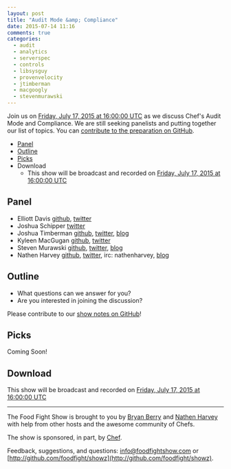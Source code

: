 ```yaml
---
layout: post
title: "Audit Mode &amp; Compliance"
date: 2015-07-14 11:16
comments: true
categories:
  - audit
  - analytics
  - serverspec
  - controls
  - libsysguy
  - provenvelocity
  - jtimberman
  - macgoogly
  - stevenmurawski
---
```


Join us on [Friday, July 17, 2015 at 16:00:00 UTC](http://www.timeanddate.com/worldclock/fixedtime.html?msg=Food+Fight+Show+94+-+Chef+Audit+Mode+%26+Compliance&iso=20150717T12&p1=1928&ah=1) as we discuss Chef's Audit Mode and Compliance.  We are still seeking panelists and putting together our list of topics.  You can [contribute to the preparation on GitHub](https://github.com/foodfight/showz/blob/master/scripts/episode-94-audit-and-compliance.md).

* [Panel](http://foodfightshow.org/2015/07/audit-mode-and-compliance.html#panel)
* [Outline](http://foodfightshow.org/2015/07/audit-mode-and-compliance.html#outline)
* [Picks](http://foodfightshow.org/2015/07/audit-mode-and-compliance.html#picks)
* Download
  * This show will be broadcast and recorded on [Friday, July 17, 2015 at 16:00:00 UTC](http://www.timeanddate.com/worldclock/fixedtime.html?msg=Food+Fight+Show+94+-+Chef+Audit+Mode+%26+Compliance&iso=20150717T12&p1=1928&ah=1)

Panel<a name="panel"></a>
-----

* Elliott Davis [github](https://github.com/elliott-davis), [twitter](https://twitter.com/libsysguy)
* Joshua Schipper [twitter](https://twitter.com/provenvelocity)
* Joshua Timberman [github](http://github.com/jtimberman), [twitter](https://twitter.com/jtimberman), [blog](http://jtimberman.housepub.org/)
* Kyleen MacGugan [github](https://github.com/kmacgugan), [twitter](https://twitter.com/MacGoogly)
* Steven Murawski [github](https://github.com/smurawski), [twitter](https://twitter.com/stevenmurawski), [blog](http://stevenmurawski.com/)
* Nathen Harvey [github](http://github.com/nathenharvey), [twitter](http://twitter.com/nathenharvey), irc: nathenharvey, [blog](http://nathenharvey.com)


Outline<a name="outline"></a>
-------

* What questions can we answer for you?
* Are you interested in joining the discussion?

Please contribute to our [show notes on GitHub](https://github.com/foodfight/showz/blob/master/scripts/episode-94-audit-and-compliance.md)!

Picks<a name="picks"></a>
-----

Coming Soon!

Download
--------
This show will be broadcast and recorded on [Friday, July 17, 2015 at 16:00:00 UTC](http://www.timeanddate.com/worldclock/fixedtime.html?msg=Food+Fight+Show+94+-+Chef+Audit+Mode+%26+Compliance&iso=20150717T12&p1=1928&ah=1)

<hr />

The Food Fight Show is brought to you by [Bryan Berry](https://twitter.com/bryanwb) and [Nathen Harvey](https://twitter.com/nathenharvey) with help from other hosts and the awesome community of Chefs.

The show is sponsored, in part, by [Chef](http://www.getchef.com).

Feedback, suggestions, and questions:  [info@foodfightshow.com](mailto:info@foodfightshow.com) or  [http://github.com/foodfight/showz](http://github.com/foodfight/showz).

